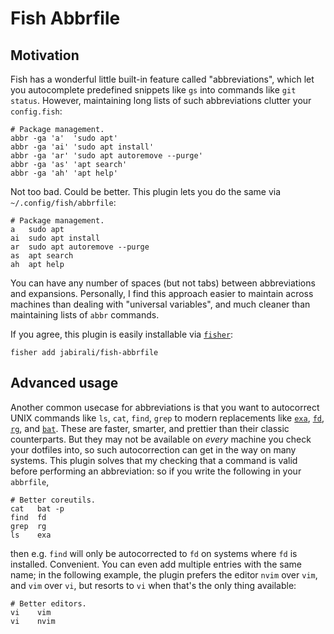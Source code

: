 # Fish Abbrfile
## Motivation
Fish has a wonderful little built-in feature called "abbreviations", which let
you autocomplete predefined snippets like `gs` into commands like `git status`. 
However, maintaining long lists of such abbreviations clutter your `config.fish`:

	# Package management.
	abbr -ga 'a'  'sudo apt'
	abbr -ga 'ai' 'sudo apt install'
	abbr -ga 'ar' 'sudo apt autoremove --purge'
	abbr -ga 'as' 'apt search'
	abbr -ga 'ah' 'apt help'

Not too bad. Could be better. This plugin lets you do the same via `~/.config/fish/abbrfile`:

	# Package management.
	a   sudo apt
	ai  sudo apt install
	ar  sudo apt autoremove --purge
	as  apt search
	ah  apt help

You can have any number of spaces (but not tabs) between abbreviations and expansions.
Personally, I find this approach easier to maintain across machines than dealing with
"universal variables", and much cleaner than maintaining lists of `abbr` commands.

If you agree, this plugin is easily installable via [`fisher`][1]:

	fisher add jabirali/fish-abbrfile

## Advanced usage
Another common usecase for abbreviations is that you want to autocorrect UNIX
commands like `ls`, `cat`, `find`, `grep` to modern replacements like [`exa`][2],
[`fd`][3], [`rg`][4], and [`bat`][5]. These are faster, smarter, and prettier
than their classic counterparts. But they may not be available on *every* machine
you check your dotfiles into, so such autocorrection can get in the way on many
systems. This plugin solves that my checking that a command is valid before
performing an abbreviation: so if you write the following in your `abbrfile`,

    # Better coreutils.
    cat   bat -p
    find  fd
    grep  rg
    ls    exa

then e.g. `find` will only be autocorrected to `fd` on systems where `fd` is
installed. Convenient. You can even add multiple entries with the same name;
in the following example, the plugin prefers the editor `nvim` over `vim`, and
`vim` over `vi`, but resorts to `vi` when that's the only thing available:

    # Better editors.
    vi    vim
    vi    nvim


[1]: https://github.com/jorgebucaran/fisher
[2]: https://the.exa.website/
[3]: https://github.com/sharkdp/fd
[4]: https://github.com/BurntSushi/ripgrep
[5]: https://github.com/sharkdp/bat

